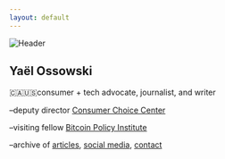 ```yaml
---
layout: default
---
```

![Header](https://yael.at/assets/images/head.png)

## Yaël Ossowski

  
  <p>🇨🇦🇺🇸consumer + tech advocate, journalist, and writer

  <p>–deputy director <a href="https://consumerchoicecenter.org">Consumer Choice Center</a></p>
    
  <p>–visiting fellow <a href="https://www.btcpolicy.org/authors/yael-ossowski">Bitcoin Policy Institute</a></p>
          
  <p>–archive of <a href="http:/yael.ca/">articles</a>, <a href="/links">social media</a>, <a href="/contact">contact</a></p>
